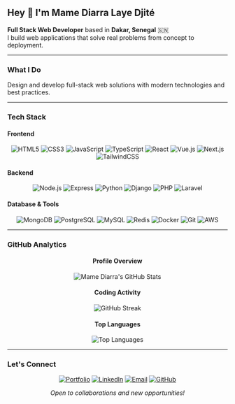 ## Hey 👋 I'm Mame Diarra Laye Djité

**Full Stack Web Developer** based in **Dakar, Senegal** 🇸🇳  
I build web applications that solve real problems from concept to deployment.

---

###  What I Do
Design and develop full-stack web solutions with modern technologies and best practices.

---

###  Tech Stack

#### **Frontend**
<div align="center">
  
![HTML5](https://img.shields.io/badge/-HTML5-E34F26?style=for-the-badge&logo=html5&logoColor=white)
![CSS3](https://img.shields.io/badge/-CSS3-1572B6?style=for-the-badge&logo=css3&logoColor=white)
![JavaScript](https://img.shields.io/badge/-JavaScript-F7DF1E?style=for-the-badge&logo=javascript&logoColor=black)
![TypeScript](https://img.shields.io/badge/-TypeScript-3178C6?style=for-the-badge&logo=typescript&logoColor=white)
![React](https://img.shields.io/badge/-React-61DAFB?style=for-the-badge&logo=react&logoColor=black)
![Vue.js](https://img.shields.io/badge/-Vue.js-4FC08D?style=for-the-badge&logo=vue.js&logoColor=white)
![Next.js](https://img.shields.io/badge/-Nuxt.js-000000?style=for-the-badge&logo=next.js&logoColor=white)
![TailwindCSS](https://img.shields.io/badge/-TailwindCSS-06B6D4?style=for-the-badge&logo=tailwind-css&logoColor=white)

</div>

#### **Backend**
<div align="center">
  
![Node.js](https://img.shields.io/badge/-Node.js-339933?style=for-the-badge&logo=node.js&logoColor=white)
![Express](https://img.shields.io/badge/-Express-000000?style=for-the-badge&logo=express&logoColor=white)
![Python](https://img.shields.io/badge/-Python-3776AB?style=for-the-badge&logo=python&logoColor=white)
![Django](https://img.shields.io/badge/-Django-092E20?style=for-the-badge&logo=django&logoColor=white)
![PHP](https://img.shields.io/badge/-PHP-777BB4?style=for-the-badge&logo=php&logoColor=white)
![Laravel](https://img.shields.io/badge/-Laravel-FF2D20?style=for-the-badge&logo=laravel&logoColor=white)

</div>

#### **Database & Tools**
<div align="center">
  
![MongoDB](https://img.shields.io/badge/-MongoDB-47A248?style=for-the-badge&logo=mongodb&logoColor=white)
![PostgreSQL](https://img.shields.io/badge/-PostgreSQL-4169E1?style=for-the-badge&logo=postgresql&logoColor=white)
![MySQL](https://img.shields.io/badge/-MySQL-4479A1?style=for-the-badge&logo=mysql&logoColor=white)
![Redis](https://img.shields.io/badge/-Redis-DC382D?style=for-the-badge&logo=redis&logoColor=white)
![Docker](https://img.shields.io/badge/-Docker-2496ED?style=for-the-badge&logo=docker&logoColor=white)
![Git](https://img.shields.io/badge/-Git-F05032?style=for-the-badge&logo=git&logoColor=white)
![AWS](https://img.shields.io/badge/-AWS-232F3E?style=for-the-badge&logo=amazon-aws&logoColor=white)

</div>

---

###  GitHub Analytics

<div align="center">

#### **Profile Overview**
  
![Mame Diarra's GitHub Stats](https://github-readme-stats.vercel.app/api?username=mamediarralayedjite&show_icons=true&theme=radical&hide_border=true&title_color=3b82f6&icon_color=3b82f6&text_color=ffffff&bg_color=0d1117&include_all_commits=true&count_private=true)

#### **Coding Activity**
  
![GitHub Streak](https://github-readme-streak-stats.herokuapp.com/?user=mamediarralayedjite&theme=radical&hide_border=true&stroke=3b82f6&ring=3b82f6&fire=3b82f6&currStreakLabel=3b82f6)

#### **Top Languages**
  
![Top Languages](https://github-readme-stats.vercel.app/api/top-langs/?username=mamediarralayedjite&layout=compact&theme=radical&hide_border=true&title_color=3b82f6&text_color=ffffff&bg_color=0d1117&langs_count=8)


</div>

---

###  Let's Connect

<div align="center">

[![Portfolio](https://img.shields.io/badge/Portfolio-000000?style=for-the-badge&logo=google-chrome&logoColor=white)](https://mamediarratech.great-site.net/)
[![LinkedIn](https://img.shields.io/badge/LinkedIn-0A66C2?style=for-the-badge&logo=linkedin&logoColor=white)](https://www.linkedin.com/in/mame-diarra-laye-djit%C3%A9-319565345/)
[![Email](https://img.shields.io/badge/Email-EA4335?style=for-the-badge&logo=gmail&logoColor=white)](mailto:mamediarralayedjite@gmail.com)
[![GitHub](https://img.shields.io/badge/GitHub-181717?style=for-the-badge&logo=github&logoColor=white)](https://github.com/mamediarralayedjite)

</div>

<p align="center">
  <i>Open to collaborations and new opportunities!</i> 
</p>

